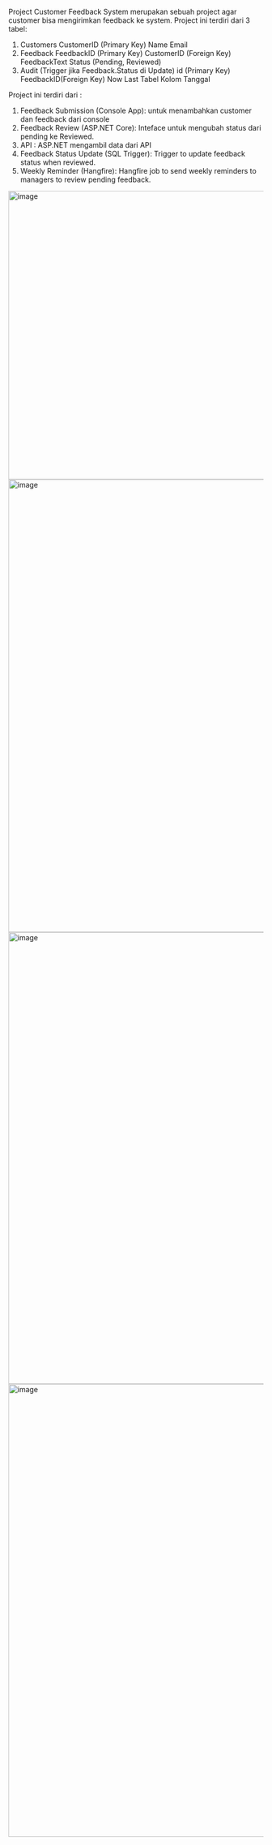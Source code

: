 Project Customer Feedback System merupakan sebuah project agar customer bisa mengirimkan feedback ke system.
Project ini terdiri dari 3 tabel:
1. Customers
    CustomerID (Primary Key)
    Name
    Email
2. Feedback
    FeedbackID (Primary Key)
    CustomerID (Foreign Key)
    FeedbackText
    Status (Pending, Reviewed)
3. Audit (Trigger jika Feedback.Status di Update)
   id (Primary Key)
   FeedbackID(Foreign Key)
   Now
   Last
   Tabel
   Kolom
   Tanggal

Project ini terdiri dari :
1. Feedback Submission (Console App): untuk menambahkan customer dan feedback dari console
2. Feedback Review (ASP.NET Core): Inteface untuk mengubah status dari pending ke Reviewed.
3. API : ASP.NET mengambil data dari API
4. Feedback Status Update (SQL Trigger): Trigger to update feedback status when reviewed.
5. Weekly Reminder (Hangfire): Hangfire job to send weekly reminders to managers to review
pending feedback.

<img width="569" alt="image" src="https://github.com/rholly4502/Mini_Project_CustomerFeedbackSystem/assets/134238845/c6f4f8a6-29ac-4e7a-aa38-805db3ba8fa6">
<img width="893" alt="image" src="https://github.com/rholly4502/Mini_Project_CustomerFeedbackSystem/assets/134238845/1ee9eaf3-5617-404c-9988-f1eaa466d441">
<img width="891" alt="image" src="https://github.com/rholly4502/Mini_Project_CustomerFeedbackSystem/assets/134238845/e7473c1f-dee3-4719-be8f-8665df161e7c">
<img width="893" alt="image" src="https://github.com/rholly4502/Mini_Project_CustomerFeedbackSystem/assets/134238845/f3f8818d-11cb-4471-a905-e8faf0ffcdab">



